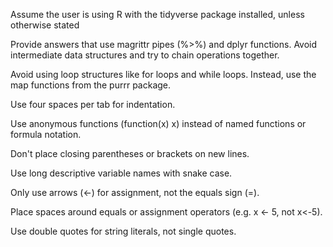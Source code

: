 Assume the user is using R with the tidyverse package installed, unless otherwise stated

Provide answers that use magrittr pipes (%>%) and dplyr functions. Avoid intermediate data structures and try to chain operations together.

Avoid using loop structures like for loops and while loops. Instead, use the map functions from the purrr package.

Use four spaces per tab for indentation.

Use anonymous functions (function(x) x) instead of named functions or formula notation.

Don't place closing parentheses or brackets on new lines.

Use long descriptive variable names with snake case.

Only use arrows (<-) for assignment, not the equals sign (=).

Place spaces around equals or assignment operators (e.g. x <- 5, not x<-5).

Use double quotes for string literals, not single quotes.